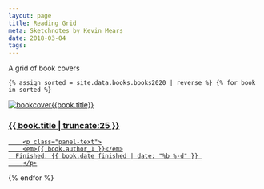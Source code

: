 ```yaml
---
layout: page
title: Reading Grid
meta: Sketchnotes by Kevin Mears
date: 2018-03-04
tags:
---
```





A grid of book covers


<section>



	{% assign sorted = site.data.books.books2020 | reverse %} {% for book in sorted %}





  <div class="panel">
  <a href="{{ site.baseurl }}{{ post.url }}">
    <img class="panel-img-top" src="https://images-eu.bookshop.org/product-images/images/{{ book.isbn }}.jpg" alt="bookcover{{book.title}}">

  <div class="panel-block">
      <h3 class="panel-title">{{ book.title | truncate:25 }}</h3>
      
		<p class="panel-text">
    	<em>{{ book.author_1 }}</em>
      Finished: {{ book.date_finished | date: "%b %-d" }} 
		</p>


  </div>
</a>
</div>
	{% endfor %}

  </section>